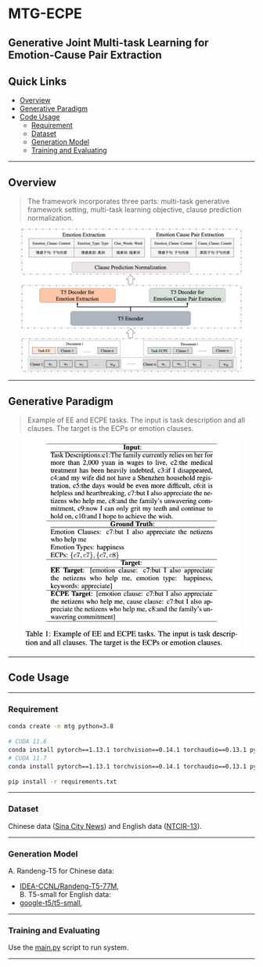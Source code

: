 # MTG-ECPE

## Generative Joint Multi-task Learning for Emotion-Cause Pair Extraction

## Quick Links
- [Overview](#overview)
- [Generative Paradigm](#generative_paradigm)
- [Code Usage](#code)
  - [Requirement](#requirement)
  - [Dataset](#data)
  - [Generation Model](#g_model)
  - [Training and Evaluating](#train&eval)


----------

## Overview<a name="overview" />

> The framework incorporates three parts: multi-task generative framework setting, multi-task learning objective, clause prediction normalization.

<p align="center">
  <img src="./figures/fig2.jpg" width="450"/>
</p>

----------
## Generative Paradigm<a name="generative_paradigm" />

> Example of EE and ECPE tasks. The input is task description and all clauses. The target is the ECPs or emotion clauses.

<p align="center">
  <img src="./figures/table1.jpg" width="450"/>
</p>

----------

## Code Usage<a name="code" />


----------
### Requirement<a name="requirement" />

``` bash 
conda create -n mtg python=3.8
```

``` bash
# CUDA 11.6
conda install pytorch==1.13.1 torchvision==0.14.1 torchaudio==0.13.1 pytorch-cuda=11.6 -c pytorch -c nvidia
# CUDA 11.7
conda install pytorch==1.13.1 torchvision==0.14.1 torchaudio==0.13.1 pytorch-cuda=11.7 -c pytorch -c nvidia
```

```bash
pip install -r requirements.txt
```

----------

### Dataset<a name="data" />

Chinese data ([Sina City News](data%2Fecpe%2Feca_cn_10)) and English data ([NTCIR-13](data%2Fecpe%2Feca_eng)).

----------
### Generation Model<a name="g_model" />

A. Randeng-T5 for Chinese data: 
  - [IDEA-CCNL/Randeng-T5-77M](https://huggingface.co/IDEA-CCNL/Randeng-T5-77M),  
B. T5-small for English data:
  - [google-t5/t5-small](https://huggingface.co/google-t5/t5-small), 

----------
### Training and Evaluating<a name="train&eval" />

Use the [main.py](main.py) script to run system. 

----------

